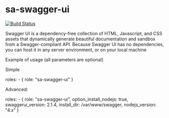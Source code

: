 sa-swagger-ui
=============

[![Build Status](https://travis-ci.org/softasap/sa-swagger-ui.svg?branch=master)](https://travis-ci.org/softasap/sa-swagger-ui)

Swagger UI is a dependency-free collection of HTML, Javascript, and CSS assets that dynamically generate beautiful documentation and sandbox from a Swagger-compliant API. Because Swagger UI has no dependencies, you can host it in any server environment, or on your local machine

Example of usage (all parameters are optional)

Simple

  roles:
    - {
        role: "sa-swagger-ui"
      }


Advanced:


  roles:
    - {
        role: "sa-swagger-ui",
        option_install_nodejs: true,
        swaggerui_version: 2.1.4,
        install_dir: /var/www/swagger,
        nodejs_version: "4.x"
      }




